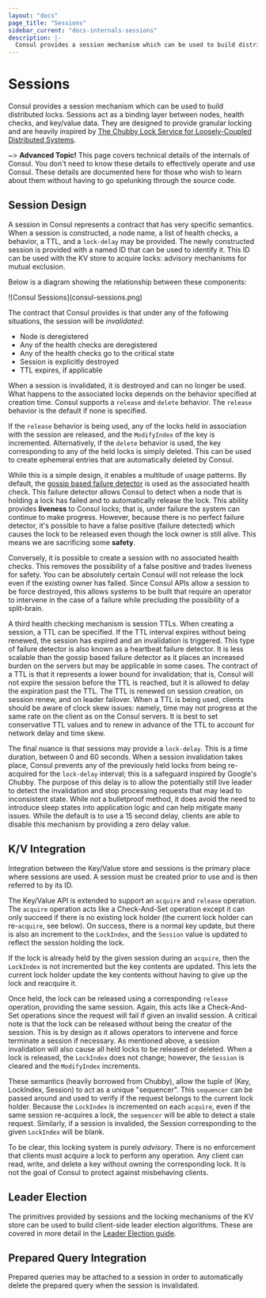 ```yaml
---
layout: "docs"
page_title: "Sessions"
sidebar_current: "docs-internals-sessions"
description: |-
  Consul provides a session mechanism which can be used to build distributed locks. Sessions act as a binding layer between nodes, health checks, and key/value data. They are designed to provide granular locking and are heavily inspired by The Chubby Lock Service for Loosely-Coupled Distributed Systems.
---
```


# Sessions

Consul provides a session mechanism which can be used to build distributed locks.
Sessions act as a binding layer between nodes, health checks, and key/value data.
They are designed to provide granular locking and are heavily inspired by
[The Chubby Lock Service for Loosely-Coupled Distributed Systems](http://research.google.com/archive/chubby.html).

~> **Advanced Topic!** This page covers technical details of
the internals of Consul. You don't need to know these details to effectively
operate and use Consul. These details are documented here for those who wish
to learn about them without having to go spelunking through the source code.

## Session Design

A session in Consul represents a contract that has very specific semantics.
When a session is constructed, a node name, a list of health checks, a behavior,
a TTL, and a `lock-delay` may be provided. The newly constructed session is provided with
a named ID that can be used to identify it. This ID can be used with the KV
store to acquire locks: advisory mechanisms for mutual exclusion.

Below is a diagram showing the relationship between these components:

<div class="center">
![Consul Sessions](consul-sessions.png)
</div>

The contract that Consul provides is that under any of the following
situations, the session will be *invalidated*:

* Node is deregistered
* Any of the health checks are deregistered
* Any of the health checks go to the critical state
* Session is explicitly destroyed
* TTL expires, if applicable

When a session is invalidated, it is destroyed and can no longer
be used. What happens to the associated locks depends on the
behavior specified at creation time. Consul supports a `release`
and `delete` behavior. The `release` behavior is the default
if none is specified.

If the `release` behavior is being used, any of the locks held in
association with the session are released, and the `ModifyIndex` of
the key is incremented. Alternatively, if the `delete` behavior is
used, the key corresponding to any of the held locks is simply deleted.
This can be used to create ephemeral entries that are automatically
deleted by Consul.

While this is a simple design, it enables a multitude of usage
patterns. By default, the
[gossip based failure detector](/docs/internals/gossip.html)
is used as the associated health check. This failure detector allows
Consul to detect when a node that is holding a lock has failed and
to automatically release the lock. This ability provides **liveness** to
Consul locks; that is, under failure the system can continue to make
progress. However, because there is no perfect failure detector, it's possible
to have a false positive (failure detected) which causes the lock to
be released even though the lock owner is still alive. This means
we are sacrificing some **safety**.

Conversely, it is possible to create a session with no associated
health checks. This removes the possibility of a false positive
and trades liveness for safety. You can be absolutely certain Consul
will not release the lock even if the existing owner has failed.
Since Consul APIs allow a session to be force destroyed, this allows
systems to be built that require an operator to intervene in the
case of a failure while precluding the possibility of a split-brain.

A third health checking mechanism is session TTLs. When creating
a session, a TTL can be specified. If the TTL interval expires without
being renewed, the session has expired and an invalidation is triggered.
This type of failure detector is also known as a heartbeat failure detector.
It is less scalable than the gossip based failure detector as it places
an increased burden on the servers but may be applicable in some cases.
The contract of a TTL is that it represents a lower bound for invalidation;
that is, Consul will not expire the session before the TTL is reached, but it
is allowed to delay the expiration past the TTL. The TTL is renewed on
session creation, on session renew, and on leader failover. When a TTL
is being used, clients should be aware of clock skew issues: namely,
time may not progress at the same rate on the client as on the Consul servers.
It is best to set conservative TTL values and to renew in advance of the TTL
to account for network delay and time skew.

The final nuance is that sessions may provide a `lock-delay`. This
is a time duration, between 0 and 60 seconds. When a session invalidation
takes place, Consul prevents any of the previously held locks from
being re-acquired for the `lock-delay` interval; this is a safeguard
inspired by Google's Chubby. The purpose of this delay is to allow
the potentially still live leader to detect the invalidation and stop
processing requests that may lead to inconsistent state. While not a
bulletproof method, it does avoid the need to introduce sleep states
into application logic and can help mitigate many issues. While the
default is to use a 15 second delay, clients are able to disable this
mechanism by providing a zero delay value.

## K/V Integration

Integration between the Key/Value store and sessions is the primary
place where sessions are used. A session must be created prior to use
and is then referred to by its ID.

The Key/Value API is extended to support an `acquire` and `release` operation.
The `acquire` operation acts like a Check-And-Set operation except it
can only succeed if there is no existing lock holder (the current lock holder
can re-`acquire`, see below). On success, there is a normal key update, but
there is also an increment to the `LockIndex`, and the `Session` value is
updated to reflect the session holding the lock.

If the lock is already held by the given session during an `acquire`, then
the `LockIndex` is not incremented but the key contents are updated. This
lets the current lock holder update the key contents without having to give
up the lock and reacquire it.

Once held, the lock can be released using a corresponding `release` operation,
providing the same session. Again, this acts like a Check-And-Set operations
since the request will fail if given an invalid session. A critical note is
that the lock can be released without being the creator of the session.
This is by design as it allows operators to intervene and force terminate
a session if necessary. As mentioned above, a session invalidation will also
cause all held locks to be released or deleted. When a lock is released, the `LockIndex`
does not change; however, the `Session` is cleared and the `ModifyIndex` increments.

These semantics (heavily borrowed from Chubby), allow the tuple of (Key, LockIndex, Session)
to act as a unique "sequencer". This `sequencer` can be passed around and used
to verify if the request belongs to the current lock holder. Because the `LockIndex`
is incremented on each `acquire`, even if the same session re-acquires a lock,
the `sequencer` will be able to detect a stale request. Similarly, if a session is
invalided, the Session corresponding to the given `LockIndex` will be blank.

To be clear, this locking system is purely *advisory*. There is no enforcement
that clients must acquire a lock to perform any operation. Any client can
read, write, and delete a key without owning the corresponding lock. It is not
the goal of Consul to protect against misbehaving clients.

## Leader Election

The primitives provided by sessions and the locking mechanisms of the KV
store can be used to build client-side leader election algorithms.
These are covered in more detail in the [Leader Election guide](/docs/guides/leader-election.html).

## Prepared Query Integration

Prepared queries may be attached to a session in order to automatically delete
the prepared query when the session is invalidated.
